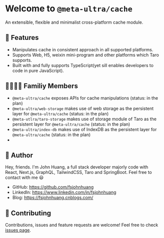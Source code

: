 # Welcome to `@meta-ultra/cache`

An extensible, flexible and minimalist cross-platform cache module.

## 🌟 Features

- Manipulates cache in consistent approach in all supported platforms.
- Supports Web, H5, weixin mini-program and other platforms which Taro supports.
- Built with and fully supports TypeScript(yet sill enables developers to code in pure JavaScript).

## 👨‍👨‍👦‍👦 Familiy Members

- `@meta-ultra/cache` exposes APIs for cache manipulations (status: in the plan)
- `@meta-ultra/web-storage` makes use of web storage as the persistent layer for `@meta-ultra/cache`  (status: in the plan)
- `@meta-utlra/taro-storage` makes use of storage module of Taro as the persistent layer for `@meta-ultra/cache`  (status: in the plan)
- `@meta-ultra/index-db` makes use of IndexDB as the persistent layer for `@meta-ultra/cache`  (status: in the plan)
- 
## 👶 Author

Hey, friends. I'm John Huang, a full stack developer majorly code with React, Next.js, GraphQL, TailwindCSS, Taro and SpringBoot. Feel free to contact with me 😃

- GitHub: <https://github.com/fsjohnhuang>
- LinkedIn: <https://www.linkedin.com/in/fsjohnhuang>
- Blog: <https://fsjohnhuang.cnblogs.com/>

## 🤝 Contributing

Contributions, issues and feature requests are welcome!
Feel free to check [issues page](https://github.com/meta-ultra/cache/issues).
